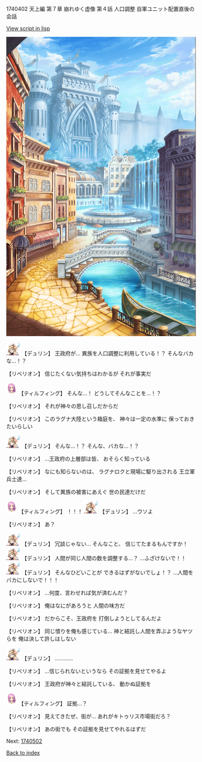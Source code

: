 1740402 天上編 第７章 崩れゆく虚像 第４話 人口調整 自軍ユニット配置直後の会話

[View script in lisp](../scripts/1740402.txt)

![006_town.png](../images/backgrounds/006_town.png)

<img src="../images/units/0.png" alt="0.png" height="34"/>
【デュリン】
王政府が…
異族を人口調整に利用している！？
そんなバカな…！？

【リベリオン】
信じたくない気持ちはわかるが
それが事実だ

<img src="../images/units/101411.png" alt="101411.png" height="34"/>
【ティルフィング】
そんな…！
どうしてそんなことを…！？

【リベリオン】
それが神々の思し召しだからだ

【リベリオン】
このラグナ大陸という箱庭を、
神々は一定の水準に
保っておきたいらしい

<img src="../images/units/0.png" alt="0.png" height="34"/>
【デュリン】
そんな…！？
そんな、バカな…！？

【リベリオン】
…王政府の上層部は皆、
おそらく知っている

【リベリオン】
なにも知らないのは、
ラグナロクと現場に駆り出される
王立軍兵士達…

【リベリオン】
そして異族の被害にあえぐ
世の民達だけだ

<img src="../images/units/101411.png" alt="101411.png" height="34"/>
【ティルフィング】
！！！

<img src="../images/units/0.png" alt="0.png" height="34"/>
【デュリン】
…ウソよ

【リベリオン】
あ？

<img src="../images/units/0.png" alt="0.png" height="34"/>
【デュリン】
冗談じゃない…
そんなこと、
信じてたまるもんですか！

<img src="../images/units/0.png" alt="0.png" height="34"/>
【デュリン】
人間が同じ人間の数を調整する…？
…ふざけないで！！

<img src="../images/units/0.png" alt="0.png" height="34"/>
【デュリン】
そんなひどいことが
できるはずがないでしょ！？
…人間をバカにしないで！！！

【リベリオン】
…何度、言わせれば気が済むんだ？

【リベリオン】
俺はなにがあろうと
人間の味方だ

【リベリオン】
だからこそ、王政府を
打倒しようとしてるんだよ

【リベリオン】
同じ憤りを俺も感じている…
神と結託し人間を弄ぶようなヤツらを
俺は決して許しはしない

<img src="../images/units/0.png" alt="0.png" height="34"/>
【デュリン】
…………

【リベリオン】
…信じられないというなら
その証拠を見せてやるよ

【リベリオン】
王政府が神々と結託している、
動かぬ証拠を

<img src="../images/units/101411.png" alt="101411.png" height="34"/>
【ティルフィング】
証拠…？

【リベリオン】
見えてきたぜ、街が…
あれがキトゥリス市場街だろ？

【リベリオン】
あの街でも
その証拠を見せてやれるはずだ


Next: [1740502](1740502.md)

[Back to index](index.md)
